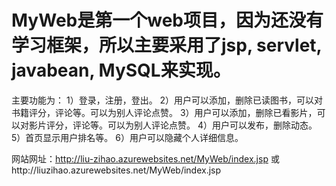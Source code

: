 
# MyWeb是第一个web项目，因为还没有学习框架，所以主要采用了jsp, servlet, javabean, MySQL来实现。
主要功能为：
1）登录，注册，登出。
2）用户可以添加，删除已读图书，可以对书籍评分，评论等。可以为别人评论点赞。
3）用户可以添加，删除已看影片，可以对影片评分，评论等。可以为别人评论点赞。
4）用户可以发布，删除动态。
5）首页显示用户排名等。
6）用户可以隐藏个人详细信息。

网站网址：http://liu-zihao.azurewebsites.net/MyWeb/index.jsp
或http://liuzihao.azurewebsites.net/MyWeb/index.jsp

